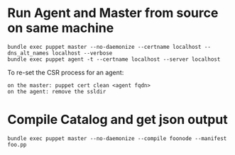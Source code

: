 Run Agent and Master from source on same machine
===

````
bundle exec puppet master --no-daemonize --certname localhost --dns_alt_names localhost --verbose
bundle exec puppet agent -t --certname localhost --server localhost
````

To re-set the CSR process for an agent:

````
on the master: puppet cert clean <agent fqdn>
on the agent: remove the ssldir
````

Compile Catalog and get json output
===

````
bundle exec puppet master --no-daemonize --compile foonode --manifest foo.pp
````
